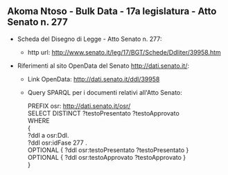 ## Akoma Ntoso - Bulk Data - 17a legislatura - Atto Senato n. 277 ##

* Scheda del Disegno di Legge - Atto Senato n. 277:
	* http url: http://www.senato.it/leg/17/BGT/Schede/Ddliter/39958.htm

* Riferimenti al sito OpenData del Senato http://dati.senato.it/:
	* Link OpenData: http://dati.senato.it/ddl/39958
	* Query SPARQL per i documenti relativi all'Atto Senato:

        PREFIX osr: <http://dati.senato.it/osr/>  
		SELECT DISTINCT ?testoPresentato ?testoApprovato  
		WHERE  
		{  
		    ?ddl a osr:Ddl.  
		    ?ddl osr:idFase 277 .  
		    OPTIONAL { ?ddl osr:testoPresentato ?testoPresentato }  
		    OPTIONAL { ?ddl osr:testoApprovato ?testoApprovato }  
		}
		